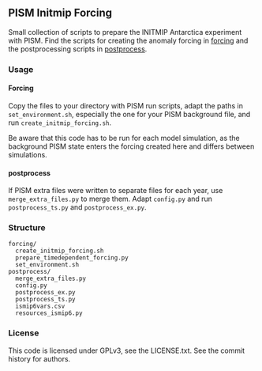 ## PISM Initmip Forcing

Small collection of scripts to prepare the INITMIP Antarctica experiment
with PISM. Find the scripts for creating the anomaly forcing in
[forcing](forcing) and the postprocessing scripts in [postprocess](postprocess).

### Usage

#### Forcing
Copy the files to your directory with PISM run scripts, adapt the paths in
`set_environment.sh`, especially the one for your PISM background file,
and run `create_initmip_forcing.sh`.

Be aware that this code has to be run for each model simulation, as
the background PISM state enters the forcing created here and differs between
simulations.

#### postprocess
If PISM extra files were written to separate files for each year, use
`merge_extra_files.py` to merge them.
Adapt `config.py` and run `postprocess_ts.py` and `postprocess_ex.py`.

### Structure
```
forcing/
  create_initmip_forcing.sh
  prepare_timedependent_forcing.py
  set_environment.sh
postprocess/
  merge_extra_files.py
  config.py
  postprocess_ex.py
  postprocess_ts.py
  ismip6vars.csv
  resources_ismip6.py
```

### License

This code is licensed under GPLv3, see the LICENSE.txt. See the commit history for authors.
